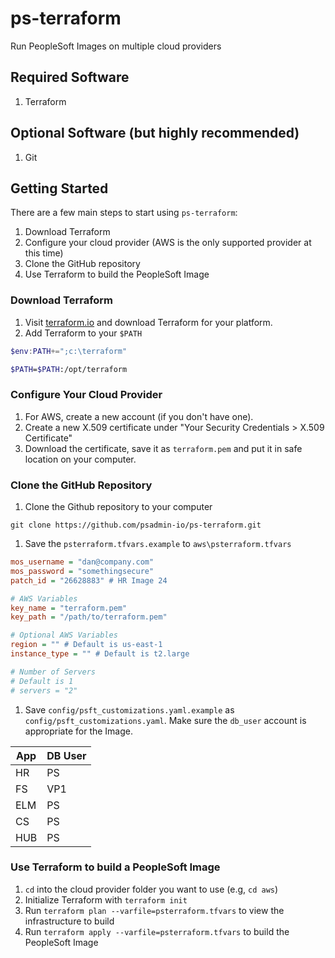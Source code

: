 # ps-terraform

Run PeopleSoft Images on multiple cloud providers

## Required Software

1. Terraform

## Optional Software (but highly recommended)

1. Git

## Getting Started

There are a few main steps to start using `ps-terraform`:

1. Download Terraform
1. Configure your cloud provider (AWS is the only supported provider at this time)
1. Clone the GitHub repository
1. Use Terraform to build the PeopleSoft Image

### Download Terraform

1. Visit [terraform.io](https://terraform.io) and download Terraform for your platform.
1. Add Terraform to your `$PATH`

```powershell
$env:PATH+=";c:\terraform"
```

```bash
$PATH=$PATH:/opt/terraform
```

### Configure Your Cloud Provider

1. For AWS, create a new account (if you don't have one).
1. Create a new X.509 certificate under "Your Security Credentials > X.509 Certificate"
1. Download the certificate, save it as `terraform.pem` and put it in safe location on your computer.

### Clone the GitHub Repository

1. Clone the Github repository to your computer

```
git clone https://github.com/psadmin-io/ps-terraform.git
```

1. Save the `psterraform.tfvars.example` to `aws\psterraform.tfvars`

```ini
mos_username = "dan@company.com"
mos_password = "somethingsecure"
patch_id = "26628883" # HR Image 24

# AWS Variables
key_name = "terraform.pem"
key_path = "/path/to/terraform.pem"

# Optional AWS Variables
region = "" # Default is us-east-1
instance_type = "" # Default is t2.large

# Number of Servers
# Default is 1
# servers = "2"
```

1. Save `config/psft_customizations.yaml.example` as `config/psft_customizations.yaml`. Make sure the `db_user` account is appropriate for the Image.

| App | DB User |
| --- | ------- |
| HR  | PS      |
| FS  | VP1     |
| ELM | PS      |
| CS  | PS      |
| HUB | PS      |

### Use Terraform to build a PeopleSoft Image

1. `cd` into the cloud provider folder you want to use (e.g, `cd aws`)
1. Initialize Terraform with `terraform init`
1. Run `terraform plan --varfile=psterraform.tfvars` to view the infrastructure to build
1. Run `terraform apply --varfile=psterraform.tfvars` to build the PeopleSoft Image
